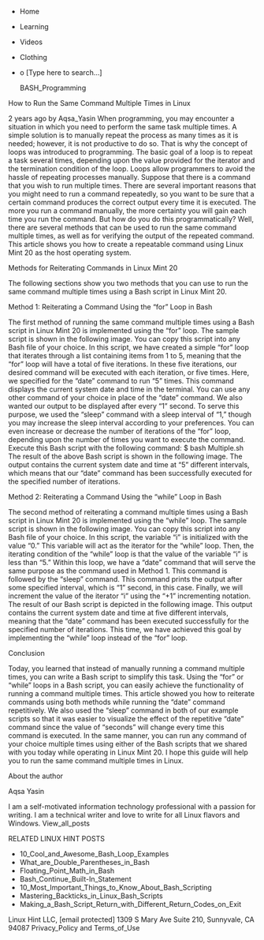 





















































* Home
* Learning
* Videos
* Clothing
*
  o [Type here to search...]


   BASH_Programming


How to Run the Same Command Multiple Times in Linux

2 years ago
by Aqsa_Yasin
When programming, you may encounter a situation in which you need to perform
the same task multiple times. A simple solution is to manually repeat the
process as many times as it is needed; however, it is not productive to do so.
That is why the concept of loops was introduced to programming. The basic goal
of a loop is to repeat a task several times, depending upon the value provided
for the iterator and the termination condition of the loop. Loops allow
programmers to avoid the hassle of repeating processes manually.
Suppose that there is a command that you wish to run multiple times. There are
several important reasons that you might need to run a command repeatedly, so
you want to be sure that a certain command produces the correct output every
time it is executed. The more you run a command manually, the more certainty
you will gain each time you run the command.
But how do you do this programmatically? Well, there are several methods that
can be used to run the same command multiple times, as well as for verifying
the output of the repeated command. This article shows you how to create a
repeatable command using Linux Mint 20 as the host operating system.

Methods for Reiterating Commands in Linux Mint 20

The following sections show you two methods that you can use to run the same
command multiple times using a Bash script in Linux Mint 20.

Method 1: Reiterating a Command Using the “for” Loop in Bash

The first method of running the same command multiple times using a Bash script
in Linux Mint 20 is implemented using the “for” loop. The sample script is
shown in the following image. You can copy this script into any Bash file of
your choice.
In this script, we have created a simple “for” loop that iterates through a
list containing items from 1 to 5, meaning that the “for” loop will have a
total of five iterations. In these five iterations, our desired command will be
executed with each iteration, or five times.
Here, we specified for the “date” command to run “5” times. This command
displays the current system date and time in the terminal. You can use any
other command of your choice in place of the “date” command.
We also wanted our output to be displayed after every “1” second. To serve this
purpose, we used the “sleep” command with a sleep interval of “1,” though you
may increase the sleep interval according to your preferences. You can even
increase or decrease the number of iterations of the “for” loop, depending upon
the number of times you want to execute the command.
Execute this Bash script with the following command:
$ bash Multiple.sh
The result of the above Bash script is shown in the following image. The output
contains the current system date and time at “5” different intervals, which
means that our “date” command has been successfully executed for the specified
number of iterations.

Method 2: Reiterating a Command Using the “while” Loop in Bash

The second method of reiterating a command multiple times using a Bash script
in Linux Mint 20 is implemented using the “while” loop. The sample script is
shown in the following image. You can copy this script into any Bash file of
your choice.
In this script, the variable “i” is initialized with the value “0.” This
variable will act as the iterator for the “while” loop. Then, the iterating
condition of the “while” loop is that the value of the variable “i” is less
than “5.” Within this loop, we have a “date” command that will serve the same
purpose as the command used in Method 1.
This command is followed by the “sleep” command. This command prints the output
after some specified interval, which is “1” second, in this case. Finally, we
will increment the value of the iterator “i” using the “+1” incrementing
notation.
The result of our Bash script is depicted in the following image. This output
contains the current system date and time at five different intervals, meaning
that the “date” command has been executed successfully for the specified number
of iterations. This time, we have achieved this goal by implementing the
“while” loop instead of the “for” loop.

Conclusion

Today, you learned that instead of manually running a command multiple times,
you can write a Bash script to simplify this task. Using the “for” or “while”
loops in a Bash script, you can easily achieve the functionality of running a
command multiple times. This article showed you how to reiterate commands using
both methods while running the “date” command repetitively. We also used the
“sleep” command in both of our example scripts so that it was easier to
visualize the effect of the repetitive “date” command since the value of
“seconds” will change every time this command is executed.
In the same manner, you can run any command of your choice multiple times using
either of the Bash scripts that we shared with you today while operating in
Linux Mint 20. I hope this guide will help you to run the same command multiple
times in Linux.


About the author


Aqsa Yasin

I am a self-motivated information technology professional with a passion for
writing. I am a technical writer and love to write for all Linux flavors and
Windows.
View_all_posts

RELATED LINUX HINT POSTS


* 10_Cool_and_Awesome_Bash_Loop_Examples
* What_are_Double_Parentheses_in_Bash
* Floating_Point_Math_in_Bash
* Bash_Continue_Built-In_Statement
* 10_Most_Important_Things_to_Know_About_Bash_Scripting
* Mastering_Backticks_in_Linux_Bash_Scripts
* Making_a_Bash_Script_Return_with_Different_Return_Codes_on_Exit

Linux Hint LLC, [email protected]
1309 S Mary Ave Suite 210, Sunnyvale, CA 94087
 Privacy_Policy and Terms_of_Use
